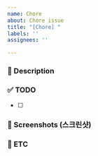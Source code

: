 ```yaml
---
name: Chore
about: Chore issue
title: "[Chore] "
labels: ''
assignees: ''

---
```


### 📌 Description
<!-- 어떤 이슈인지 설명해주세요. -->

### ✅ TODO 
<!-- 이슈에 할당된 TODO -->
- [ ] 

### 📸 Screenshots (스크린샷)
<!-- 필요하다면 스크린샷을 첨부 -->

### 📁 ETC
<!-- 기타 추가 사항 -->